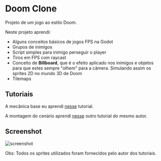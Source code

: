 # Doom Clone

Projeto de um jogo ao estilo Doom.

Neste projeto aprendi:
- Alguns conceitos básicos de jogos FPS na Godot
- Grupos de inimigos
- Script simples para inimigo perseguir o player
- Tiros em FPS com raycast
- Conceito de **Billboard**, que é o efeito aplicado nos inimigos e objetos para que estes sempre "olhem" para a câmera. Simulando assim os sprites 2D no mundo 3D de Doom
- Tilemaps

## Tutoriais

A mecânica base eu aprendi [nesse](https://www.youtube.com/watch?v=LbyyjmOji0M) tutorial.

A montagem do cenário aprendi [nesse](https://www.youtube.com/watch?v=s35HcQ5xv6A) outro tutorial do mesmo autor.

## Screenshot

![screenshot](https://github.com/Doc-McCoy/godot-doom-clone/blob/master/screenshot.jpg)

Obs: Todos os sprites utilizados foram fornecidos pelo autor dos tutoriais.
